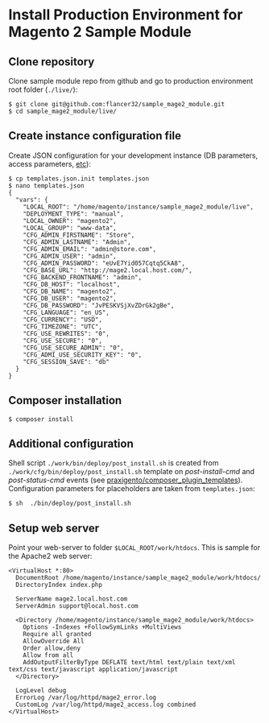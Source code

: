 # Install Production Environment for Magento 2 Sample Module 


## Clone repository

Clone sample module repo from github and go to production environment root folder (`./live/`):

    $ git clone git@github.com:flancer32/sample_mage2_module.git
    $ cd sample_mage2_module/live/


## Create instance configuration file
 
Create JSON configuration for your development instance 
(DB parameters, access parameters, [etc](http://devdocs.magento.com/guides/v2.0/install-gde/install/cli/install-cli-install.html#instgde-install-cli-magento)):

    $ cp templates.json.init templates.json
    $ nano templates.json    
    {
      "vars": {
        "LOCAL_ROOT": "/home/magento/instance/sample_mage2_module/live",
        "DEPLOYMENT_TYPE": "manual",
        "LOCAL_OWNER": "magento2",
        "LOCAL_GROUP": "www-data",
        "CFG_ADMIN_FIRSTNAME": "Store",
        "CFG_ADMIN_LASTNAME": "Admin",
        "CFG_ADMIN_EMAIL": "admin@store.com",
        "CFG_ADMIN_USER": "admin",
        "CFG_ADMIN_PASSWORD": "eUvE7Yid057Cqtq5CkA8",
        "CFG_BASE_URL": "http://mage2.local.host.com/",
        "CFG_BACKEND_FRONTNAME": "admin",
        "CFG_DB_HOST": "localhost",
        "CFG_DB_NAME": "magento2",
        "CFG_DB_USER": "magento2",
        "CFG_DB_PASSWORD": "JvPESKVSjXvZDrGk2gBe",
        "CFG_LANGUAGE": "en_US",
        "CFG_CURRENCY": "USD",
        "CFG_TIMEZONE": "UTC",
        "CFG_USE_REWRITES": "0",
        "CFG_USE_SECURE": "0",
        "CFG_USE_SECURE_ADMIN": "0",
        "CFG_ADMI_USE_SECURITY_KEY": "0",
        "CFG_SESSION_SAVE": "db"
      }
    }
    
## Composer installation
    
    $ composer install
    

## Additional configuration

Shell script `./work/bin/deploy/post_install.sh` is created from `./work/cfg/bin/deploy/post_install.sh` template on
_post-install-cmd_ and _post-status-cmd_ events (see [praxigento/composer_plugin_templates](https://github.com/praxigento/composer_plugin_templates)).
Configuration parameters for placeholders are taken from `templates.json`:

    $ sh  ./bin/deploy/post_install.sh



## Setup web server

Point your web-server to folder `$LOCAL_ROOT/work/htdocs`. This is sample for the Apache2 web server:

    <VirtualHost *:80>
      DocumentRoot /home/magento/instance/sample_mage2_module/work/htdocs/
      DirectoryIndex index.php
    
      ServerName mage2.local.host.com
      ServerAdmin support@local.host.com
    
      <Directory /home/magento/instance/sample_mage2_module/work/htdocs>
        Options -Indexes +FollowSymLinks +MultiViews
        Require all granted
        AllowOverride All
        Order allow,deny
        Allow from all
        AddOutputFilterByType DEFLATE text/html text/plain text/xml text/css text/javascript application/javascript
      </Directory>
    
      LogLevel debug
      ErrorLog /var/log/httpd/mage2_error.log
      CustomLog /var/log/httpd/mage2_access.log combined
    </VirtualHost>
